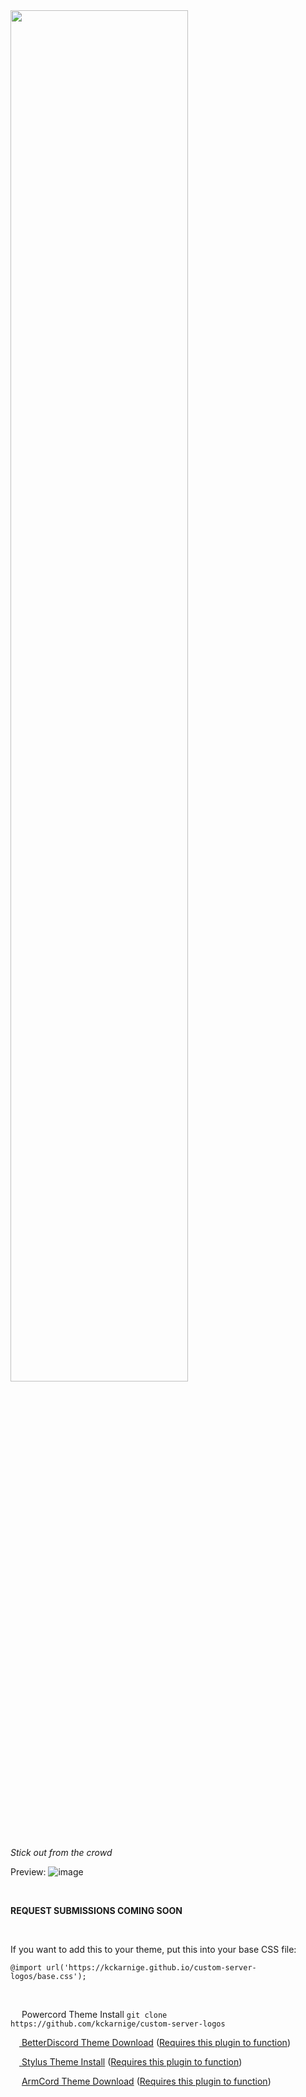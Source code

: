 <a href="https://github.com/kckarnige/custom-server-logos">
<img src="https://raw.githubusercontent.com/kckarnige/custom-server-logos/master/banner.png" height="75%" width="75%">
</a><br>

*Stick out from the crowd*

Preview:
![image](https://kckarnige.github.io/custom-server-logos/preview.png)


<br>

**REQUEST SUBMISSIONS COMING SOON**


<br>

If you want to add this to your theme, put this into your base CSS file:

```@import url('https://kckarnige.github.io/custom-server-logos/base.css');```


<br>

<img src="https://kckarnige.github.io/res/powercord.svg" height="14px" width="14px"> Powercord Theme Install ```git clone https://github.com/kckarnige/custom-server-logos```

[<img src="https://kckarnige.github.io/res/bd_icon.svg" height="14px" width="14px"> BetterDiscord Theme Download](https://raw.githubusercontent.com/kckarnige/custom-server-logos/main/csl.theme.css) ([Requires this plugin to function](https://raw.githubusercontent.com/kckarnige/custom-server-logos/main/csl.plugin.js))

[<img src="https://kckarnige.github.io/res/stylus_icon.svg" height="14px" width="14px"> Stylus Theme Install](https://raw.githubusercontent.com/kckarnige/custom-server-logos/main/index.user.css) ([Requires this plugin to function](https://github.com/kckarnige/custom-server-logos/releases/tag/chromium))

<img src="https://raw.githubusercontent.com/smartfrigde/armcord/main/discord.ico" height="14px" width="14px"> [ArmCord Theme Download](https://github.com/kckarnige/custom-server-logos/releases/tag/armcord) ([Requires this plugin to function](https://github.com/kckarnige/custom-server-logos/releases/tag/chromium))

